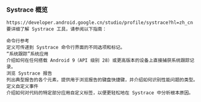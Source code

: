 ### Systrace 概览
    https://developer.android.google.cn/studio/profile/systrace?hl=zh_cn
    要详细了解 Systrace 工具，请参阅以下指南：

	命令行参考
	定义可传递到 Systrace 命令行界面的不同选项和标记。
	“系统跟踪”系统应用
	介绍如何在任何搭载 Android 9（API 级别 28）或更高版本的设备上直接捕获系统跟踪记录。
	浏览 Systrace 报告
	列出典型报告的各个元素，提供用于浏览报告的键盘快捷键，并介绍如何识别性能问题的类型。
	定义自定义事件
	介绍如何对代码的特定部分应用自定义标签，以便更轻松地在 Systrace 中分析根本原因。